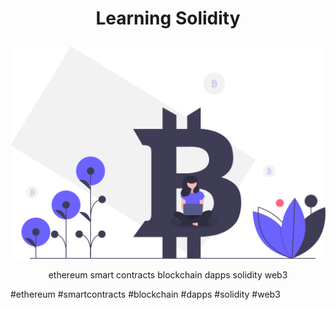 # <p align='center'>Learning Solidity</p>

![](./blockchain.svg)

<p align='center'>ethereum smart contracts blockchain dapps solidity web3</p>





#ethereum #smartcontracts #blockchain #dapps #solidity #web3
